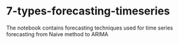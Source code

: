 # 7-types-forecasting-timeseries
The notebook contains forecasting techniques used for time series forecasting from Naive method to ARIMA
